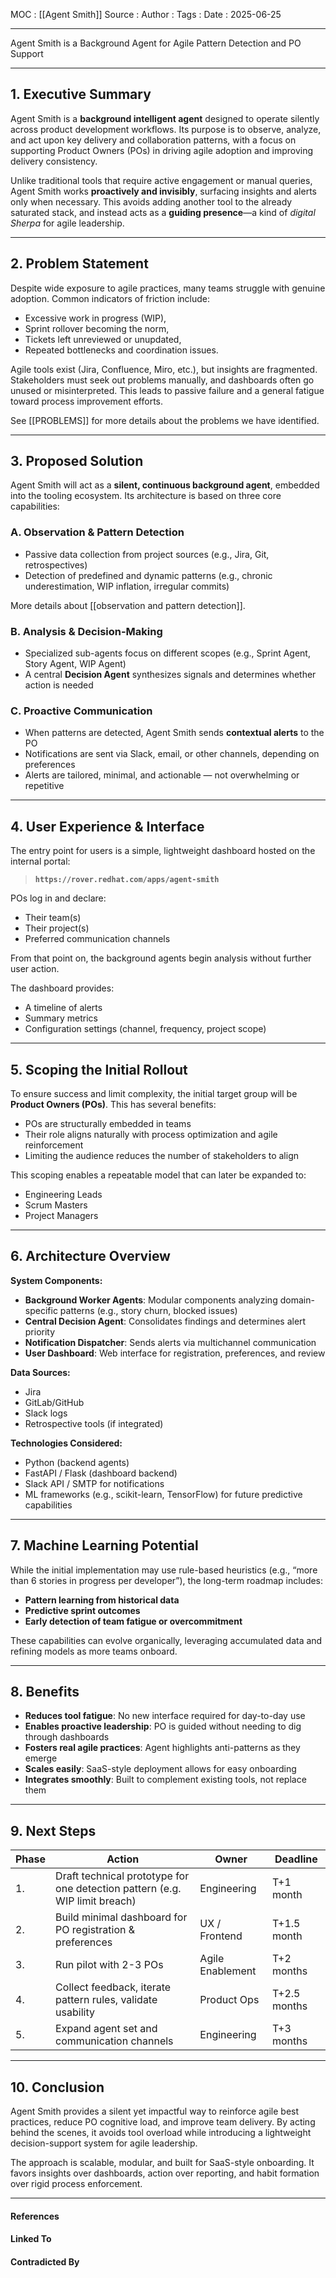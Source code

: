
MOC : [[Agent Smith]]
Source : 
Author : 
Tags : 
Date : 2025-06-25
***
Agent Smith is a Background Agent for Agile Pattern Detection and PO Support

---
## 1. **Executive Summary**

Agent Smith is a **background intelligent agent** designed to operate silently across product development workflows. Its purpose is to observe, analyze, and act upon key delivery and collaboration patterns, with a focus on supporting Product Owners (POs) in driving agile adoption and improving delivery consistency.

Unlike traditional tools that require active engagement or manual queries, Agent Smith works **proactively and invisibly**, surfacing insights and alerts only when necessary. This avoids adding another tool to the already saturated stack, and instead acts as a **guiding presence**—a kind of _digital Sherpa_ for agile leadership.

---
## 2. **Problem Statement**

Despite wide exposure to agile practices, many teams struggle with genuine adoption. Common indicators of friction include:

- Excessive work in progress (WIP),
- Sprint rollover becoming the norm,
- Tickets left unreviewed or unupdated,
- Repeated bottlenecks and coordination issues.

Agile tools exist (Jira, Confluence, Miro, etc.), but insights are fragmented. Stakeholders must seek out problems manually, and dashboards often go unused or misinterpreted. This leads to passive failure and a general fatigue toward process improvement efforts.

See [[PROBLEMS]] for more details about the problems we have identified.

---

## 3. **Proposed Solution**

Agent Smith will act as a **silent, continuous background agent**, embedded into the tooling ecosystem. Its architecture is based on three core capabilities:

### A. **Observation & Pattern Detection**

- Passive data collection from project sources (e.g., Jira, Git, retrospectives)
- Detection of predefined and dynamic patterns (e.g., chronic underestimation, WIP inflation, irregular commits)

More details about [[observation and pattern detection]].

### B. **Analysis & Decision-Making**

- Specialized sub-agents focus on different scopes (e.g., Sprint Agent, Story Agent, WIP Agent)
- A central **Decision Agent** synthesizes signals and determines whether action is needed

### C. **Proactive Communication**

- When patterns are detected, Agent Smith sends **contextual alerts** to the PO
- Notifications are sent via Slack, email, or other channels, depending on preferences
- Alerts are tailored, minimal, and actionable — not overwhelming or repetitive

---

## 4. **User Experience & Interface**

The entry point for users is a simple, lightweight dashboard hosted on the internal portal:

> **`https://rover.redhat.com/apps/agent-smith`**

POs log in and declare:

- Their team(s)
- Their project(s)
- Preferred communication channels

From that point on, the background agents begin analysis without further user action.

The dashboard provides:

- A timeline of alerts
- Summary metrics
- Configuration settings (channel, frequency, project scope)

---

## 5. **Scoping the Initial Rollout**

To ensure success and limit complexity, the initial target group will be **Product Owners (POs)**. This has several benefits:

- POs are structurally embedded in teams
- Their role aligns naturally with process optimization and agile reinforcement
- Limiting the audience reduces the number of stakeholders to align

This scoping enables a repeatable model that can later be expanded to:

- Engineering Leads
- Scrum Masters
- Project Managers

---

## 6. **Architecture Overview**

**System Components:**

- **Background Worker Agents**: Modular components analyzing domain-specific patterns (e.g., story churn, blocked issues)
- **Central Decision Agent**: Consolidates findings and determines alert priority
- **Notification Dispatcher**: Sends alerts via multichannel communication
- **User Dashboard**: Web interface for registration, preferences, and review

**Data Sources:**

- Jira
- GitLab/GitHub
- Slack logs
- Retrospective tools (if integrated)

**Technologies Considered:**

- Python (backend agents)
- FastAPI / Flask (dashboard backend)
- Slack API / SMTP for notifications 
- ML frameworks (e.g., scikit-learn, TensorFlow) for future predictive capabilities

---

## 7. **Machine Learning Potential**

While the initial implementation may use rule-based heuristics (e.g., “more than 6 stories in progress per developer”), the long-term roadmap includes:

- **Pattern learning from historical data**
- **Predictive sprint outcomes**
- **Early detection of team fatigue or overcommitment**

These capabilities can evolve organically, leveraging accumulated data and refining models as more teams onboard.

---

## 8. **Benefits**

- **Reduces tool fatigue**: No new interface required for day-to-day use
- **Enables proactive leadership**: PO is guided without needing to dig through dashboards
- **Fosters real agile practices**: Agent highlights anti-patterns as they emerge
- **Scales easily**: SaaS-style deployment allows for easy onboarding
- **Integrates smoothly**: Built to complement existing tools, not replace them

---

## 9. **Next Steps**

|Phase|Action|Owner|Deadline|
|---|---|---|---|
|1.|Draft technical prototype for one detection pattern (e.g. WIP limit breach)|Engineering|T+1 month|
|2.|Build minimal dashboard for PO registration & preferences|UX / Frontend|T+1.5 month|
|3.|Run pilot with 2-3 POs|Agile Enablement|T+2 months|
|4.|Collect feedback, iterate pattern rules, validate usability|Product Ops|T+2.5 months|
|5.|Expand agent set and communication channels|Engineering|T+3 months|

---

## 10. **Conclusion**

Agent Smith provides a silent yet impactful way to reinforce agile best practices, reduce PO cognitive load, and improve team delivery. By acting behind the scenes, it avoids tool overload while introducing a lightweight decision-support system for agile leadership.

The approach is scalable, modular, and built for SaaS-style onboarding. It favors insights over dashboards, action over reporting, and habit formation over rigid process enforcement.

***
#### References

#### Linked To

#### Contradicted By